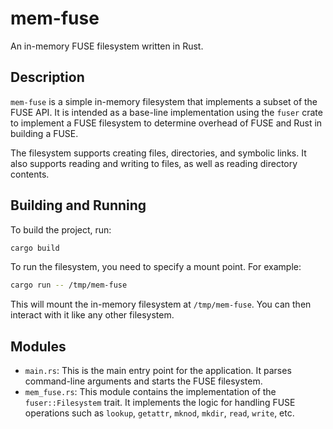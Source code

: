 # mem-fuse

An in-memory FUSE filesystem written in Rust.

## Description

`mem-fuse` is a simple in-memory filesystem that implements a subset of the FUSE API. It is intended as a base-line implementation using the `fuser` crate to implement a FUSE filesystem to determine overhead of FUSE and Rust in building a FUSE.

The filesystem supports creating files, directories, and symbolic links. It also supports reading and writing to files, as well as reading directory contents.

## Building and Running

To build the project, run:

```bash
cargo build
```

To run the filesystem, you need to specify a mount point. For example:

```bash
cargo run -- /tmp/mem-fuse
```

This will mount the in-memory filesystem at `/tmp/mem-fuse`. You can then interact with it like any other filesystem.

## Modules

*   `main.rs`: This is the main entry point for the application. It parses command-line arguments and starts the FUSE filesystem.
*   `mem_fuse.rs`: This module contains the implementation of the `fuser::Filesystem` trait. It implements the logic for handling FUSE operations such as `lookup`, `getattr`, `mknod`, `mkdir`, `read`, `write`, etc.
